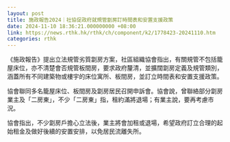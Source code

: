 ```yaml
---
layout: post
title: 施政報告2024｜社協促政府就規管劏房訂時間表和安置支援政策
date: 2024-11-10 18:36:21.000000000 +08:00
link: https://news.rthk.hk/rthk/ch/component/k2/1778423-20241110.htm
categories: rthk
---
```


《施政報告》提出立法規管劣質劏房方案，社區組織協會指出，有關規管不包括籠屋床位，亦不清楚會否規管板間房，要求政府釐清，並擴闊劏房定義及規管類別，涵蓋所有不同建築物或樓宇的床位寓所、板間房，並訂立時間表和安置支援政策。

協會聯同多名籠屋床位、板間房及劏房居民召開申訴會。協會說，曾聯絡部分劏房業主及「二房東」，不少「二房東」指，租約滿將退場；有業主說，要再考慮市況。

協會指出，不少劏房戶擔心立法後，業主將會加租或退場，希望政府訂立合理的起始租金及做好後續的安置安排，以免居民流離失所。
